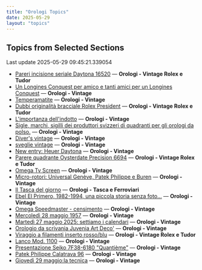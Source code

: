 ```yaml
---
title: "Orologi Topics"
date: 2025-05-29
layout: "topics"
---
```


## Topics from Selected Sections

Last update 2025-05-29 09:45:21.339054

- [Pareri incisione seriale Daytona 16520](https://orologi.forumfree.it/?t=80706071) — **Orologi - Vintage Rolex e Tudor**
- [Un Longines Conquest per amico e tanti amici per un Longines Conquest](https://orologi.forumfree.it/?t=80703575) — **Orologi - Vintage**
- [Temperamatite](https://orologi.forumfree.it/?t=80707381) — **Orologi - Vintage**
- [Dubbi originalità bracciale Rolex President](https://orologi.forumfree.it/?t=80706772) — **Orologi - Vintage Rolex e Tudor**
- [L'importanza dell'indotto](https://orologi.forumfree.it/?t=80692246) — **Orologi - Vintage**
- [Sigle, marchi, sigilli dei produttori svizzeri di quadranti per gli orologi da polso.](https://orologi.forumfree.it/?t=80292478) — **Orologi - Vintage**
- [Diver's vintage](https://orologi.forumfree.it/?t=71608461) — **Orologi - Vintage**
- [sveglie vintage](https://orologi.forumfree.it/?t=80706130) — **Orologi - Vintage**
- [New entry: Heuer Daytona](https://orologi.forumfree.it/?t=80692975) — **Orologi - Vintage**
- [Parere quadrante Oysterdate Precision 6694](https://orologi.forumfree.it/?t=80705653) — **Orologi - Vintage Rolex e Tudor**
- [Omega Tv Screen](https://orologi.forumfree.it/?t=79397208) — **Orologi - Vintage**
- [Micro-rotori: Universal Genève, Patek Philippe e Buren](https://orologi.forumfree.it/?t=80701756) — **Orologi - Vintage**
- [Il Tasca del giorno](https://orologi.forumfree.it/?t=80702163) — **Orologi - Tasca e Ferroviari**
- [Ebel El Primero, 1982-1994, una piccola storia senza foto...](https://orologi.forumfree.it/?t=79448225) — **Orologi - Vintage**
- [Omega Speedmaster - censimento](https://orologi.forumfree.it/?t=78933806) — **Orologi - Vintage**
- [Mercoledì 28 maggio 1957](https://orologi.forumfree.it/?t=80706313) — **Orologi - Vintage**
- [Martedì 27 maggio 2025: settiamo i calendari](https://orologi.forumfree.it/?t=80705289) — **Orologi - Vintage**
- [Orologio da scrivania Juvenia Art Deco'](https://orologi.forumfree.it/?t=80701566) — **Orologi - Vintage**
- [Viraggio a filamenti inserto rosso/blu](https://orologi.forumfree.it/?t=80703308) — **Orologi - Vintage Rolex e Tudor**
- [Lanco Mod. 1100](https://orologi.forumfree.it/?t=80705395) — **Orologi - Vintage**
- [Presentazione Seiko 7F38-6180 "Quantième"](https://orologi.forumfree.it/?t=80706132) — **Orologi - Vintage**
- [Patek Philippe Calatrava 96](https://orologi.forumfree.it/?t=80705534) — **Orologi - Vintage**
- [Giovedì 29 maggio:la tecnica](https://orologi.forumfree.it/?t=80707220) — **Orologi - Vintage**

